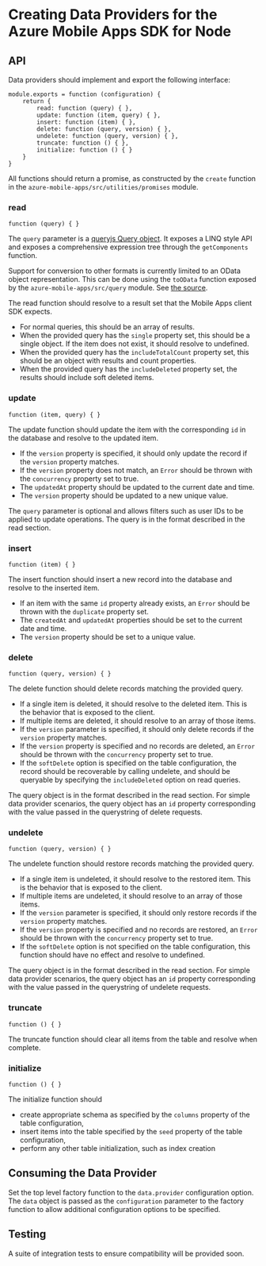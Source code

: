 # Creating Data Providers for the Azure Mobile Apps SDK for Node

## API

Data providers should implement and export the following interface:

````
module.exports = function (configuration) {
    return {
        read: function (query) { },
        update: function (item, query) { },
        insert: function (item) { },
        delete: function (query, version) { },
        undelete: function (query, version) { },
        truncate: function () { },
        initialize: function () { }
    }
}
````

All functions should return a promise, as constructed by the `create` function in the `azure-mobile-apps/src/utilities/promises` module.

### read

    function (query) { }

The `query` parameter is a [queryjs Query object][queryjs]. It exposes a LINQ style API and exposes a comprehensive expression tree through the `getComponents` function.

Support for conversion to other formats is currently limited to an OData object representation. This can be done using the `toOData` function exposed by the `azure-mobile-apps/src/query` module. See [the source][toOData].

The read function should resolve to a result set that the Mobile Apps client SDK expects.

- For normal queries, this should be an array of results.
- When the provided query has the `single` property set, this should be a single object.
  If the item does not exist, it should resolve to undefined.
- When the provided query has the `includeTotalCount` property set, this should be an object
  with results and count properties.
- When the provided query has the `includeDeleted` property set, the results should include
  soft deleted items.

### update

    function (item, query) { }

The update function should update the item with the corresponding `id` in the database
and resolve to the updated item.

- If the `version` property is specified, it should only update the record if the `version`
  property matches.
- If the `version` property does not match, an `Error` should be thrown with the `concurrency`
  property set to true.
- The `updatedAt` property should be updated to the current date and time.
- The `version` property should be updated to a new unique value.

The `query` parameter is optional and allows filters such as user IDs to be applied to update operations. The query is in the format described in the read section.

### insert

    function (item) { }

The insert function should insert a new record into the database and resolve to the inserted item.

- If an item with the same `id` property already exists, an `Error` should be thrown with
  the `duplicate` property set.
- The `createdAt` and `updatedAt` properties should be set to the current date and time.
- The `version` property should be set to a unique value.

### delete

    function (query, version) { }

The delete function should delete records matching the provided query.

- If a single item is deleted, it should resolve to the deleted item. This is the behavior
  that is exposed to the client.
- If multiple items are deleted, it should resolve to an array of those items.
- If the `version` parameter is specified, it should only delete records if the `version`
  property matches.
- If the `version` property is specified and no records are deleted, an `Error` should be
  thrown with the `concurrency` property set to true.
- If the `softDelete` option is specified on the table configuration, the record should be
  recoverable by calling undelete, and should be queryable by specifying the `includeDeleted`
  option on read queries.

The query object is in the format described in the read section. For simple data provider scenarios, the query object has an `id` property corresponding with the value passed in the querystring of delete requests.

### undelete

    function (query, version) { }

The undelete function should restore records matching the provided query.

- If a single item is undeleted, it should resolve to the restored item. This is the behavior
  that is exposed to the client.
- If multiple items are undeleted, it should resolve to an array of those items.
- If the `version` parameter is specified, it should only restore records if the `version`
  property matches.
- If the `version` property is specified and no records are restored, an `Error` should be
  thrown with the `concurrency` property set to true.
- If the `softDelete` option is not specified on the table configuration, this function
  should have no effect and resolve to undefined.

The query object is in the format described in the read section. For simple data provider scenarios, the query object has an `id` property corresponding with the value passed in the querystring of undelete requests.

### truncate

    function () { }

The truncate function should clear all items from the table and resolve when complete.

### initialize

    function () { }

The initialize function should

- create appropriate schema as specified by the `columns` property of the table configuration,
- insert items into the table specified by the `seed` property of the table configuration,
- perform any other table initialization, such as index creation

## Consuming the Data Provider

Set the top level factory function to the `data.provider` configuration option. The `data` object is passed as the `configuration` parameter to the factory function to allow additional configuration options to be specified.

## Testing

A suite of integration tests to ensure compatibility will be provided soon.


[queryjs]: https://github.com/Azure/queryjs
[toOData]: https://github.com/Azure/azure-mobile-apps-node/blob/master/src/query/index.js
